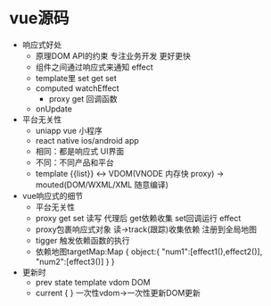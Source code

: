 # vue源码 
- 响应式好处
    - 原理DOM API的约束 专注业务开发 更好更快
    - 组件之间通过响应式来通知 effect
    - template里 set get set 
    - computed watchEffect 
      - proxy get 回调函数
    - onUpdate
- 平台无关性
  - uniapp vue 小程序
  - react native ios/android app
  - 相同：都是响应式  UI界面
  - 不同：不同产品和平台 
  - template {{list}} <-> VDOM(VNODE 内存快 proxy) -> mouted(DOM/WXML/XML 随意编译)
- vue响应式的细节
  - 平台无关性
  - proxy get set 读写 代理后 get依赖收集 set回调运行 effect
  - proxy包裹响应式对象 读->track(跟踪)收集依赖 注册到全局地图 
  - tigger 触发依赖函数的执行
  - 依赖地图targetMap:Map { object:{
            "num1":[effect1(),effect2()],
            "num2":[effect3()]
            }
        }
- 更新时
  - prev state template vdom DOM 
  - current {  }    一次性vdom->一次性更新DOM更新   
